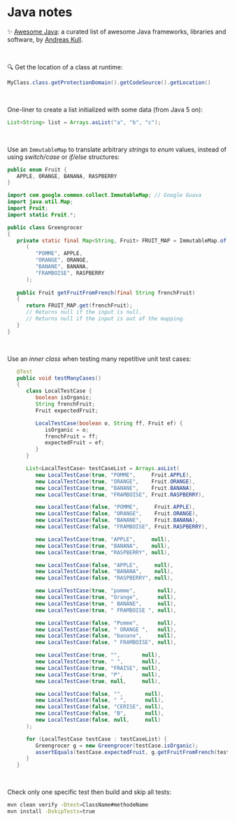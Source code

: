 # Java notes

:sparkles:  [Awesome Java](https://github.com/akullpp/awesome-java): a curated list of awesome Java frameworks, libraries and software, by [Andreas Kull](https://github.com/akullpp).

&nbsp;

:mag: Get the location of a class at runtime:

```java
MyClass.class.getProtectionDomain().getCodeSource().getLocation()
```

&nbsp;

One-liner to create a list initialized with some data (from Java 5 on):

```java
List<String> list = Arrays.asList("a", "b", "c");
```

&nbsp;

Use an `ImmutableMap` to translate arbitrary _strings_ to _enum_ values,
instead of using _switch/case_ or _if/else_ structures: 

```java
public enum Fruit {
   APPLE, ORANGE, BANANA, RASPBERRY
}
```

```java
import com.google.common.collect.ImmutableMap; // Google Guava
import java.util.Map;
import Fruit;
import static Fruit.*;

public class Greengrocer
{
   private static final Map<String, Fruit> FRUIT_MAP = ImmutableMap.of
      (
         "POMME", APPLE,
         "ORANGE", ORANGE,
         "BANANE", BANANA,
         "FRAMBOISE", RASPBERRY
      );
      
   public Fruit getFruitFromFrench(final String frenchFruit)
   {
      return FRUIT_MAP.get(frenchFruit);
      // Returns null if the input is null.
      // Returns null if the input is out of the mapping.
   }
}
```

&nbsp;

Use an _inner class_ when testing many repetitive unit test cases:

```java
   @Test
   public void testManyCases()
   {
      class LocalTestCase {
         boolean isOrganic;
         String frenchFruit;
         Fruit expectedFruit;

         LocalTestCase(boolean o, String ff, Fruit ef) {
            isOrganic = o;
            frenchFruit = ff;
            expectedFruit = ef;
         }
      }

      List<LocalTestCase> testCaseList = Arrays.asList(
         new LocalTestCase(true, "POMME",     Fruit.APPLE),
         new LocalTestCase(true, "ORANGE",    Fruit.ORANGE),
         new LocalTestCase(true, "BANANE",    Fruit.BANANA),
         new LocalTestCase(true, "FRAMBOISE", Fruit.RASPBERRY),

         new LocalTestCase(false, "POMME",     Fruit.APPLE),
         new LocalTestCase(false, "ORANGE",    Fruit.ORANGE),
         new LocalTestCase(false, "BANANE",    Fruit.BANANA),
         new LocalTestCase(false, "FRAMBOISE", Fruit.RASPBERRY),

         new LocalTestCase(true, "APPLE",     null),
         new LocalTestCase(true, "BANANA",    null),
         new LocalTestCase(true, "RASPBERRY", null),

         new LocalTestCase(false, "APPLE",     null),
         new LocalTestCase(false, "BANANA",    null),
         new LocalTestCase(false, "RASPBERRY", null),

         new LocalTestCase(true, "pomme",       null),
         new LocalTestCase(true, "Orange",      null),
         new LocalTestCase(true, " BANANE",     null),
         new LocalTestCase(true, " FRAMBOISE ", null),

         new LocalTestCase(false, "Pomme",      null),
         new LocalTestCase(false, " ORANGE ",   null),
         new LocalTestCase(false, "banane",     null),
         new LocalTestCase(false, " FRAMBOISE", null),

         new LocalTestCase(true, "",       null),
         new LocalTestCase(true, " ",      null),
         new LocalTestCase(true, "FRAISE", null),
         new LocalTestCase(true, "P",      null),
         new LocalTestCase(true, null,     null),

         new LocalTestCase(false, "",       null),
         new LocalTestCase(false, " ",      null),
         new LocalTestCase(false, "CERISE", null),
         new LocalTestCase(false, "B",      null),
         new LocalTestCase(false, null,     null)
      );

      for (LocalTestCase testCase : testCaseList) {
         Greengrocer g = new Greengrocer(testCase.isOrganic);
         assertEquals(testCase.expectedFruit, g.getFruitFromFrench(testCase.frenchFruit));
      }
   }
```

&nbsp;

Check only one specific test then build and skip all tests:
```bash
mvn clean verify -Dtest=ClassName#methodeName
mvn install -DskipTests=true
```
